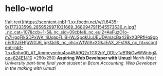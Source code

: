 # hello-world
![alt text](https://scontent-jnb1-1.xx.fbcdn.net/v/t1.6435-9/177333599_2859529971031669_3680947911545573536_n.jpg?_nc_cat=107&ccb=1-5&_nc_sid=09cbfe&_nc_eui2=AeFuzO1o-m7HggFIkSDPxWK_1iUqapFLlBHWJSpqkUuUEUDAmacBa43BxX3PRfHq9ppnEr92JEHfgWGJ6_jqkQdi&_nc_ohc=WfWIAxXGkJEAX_zFsfA&_nc_ht=scontent-jnb1-1.xx&oh=00_AT_Ammcynqhu4sv45A9Q2xTGR2nY_ODLvTaB1NjGwWWnbg&oe=624E1410 =250x250)
**Aspiring Web Developer with Umuzi**
*North-West University part-time final year student in Bcom Accounting. 
Web Developer in the making with Umuzi*
